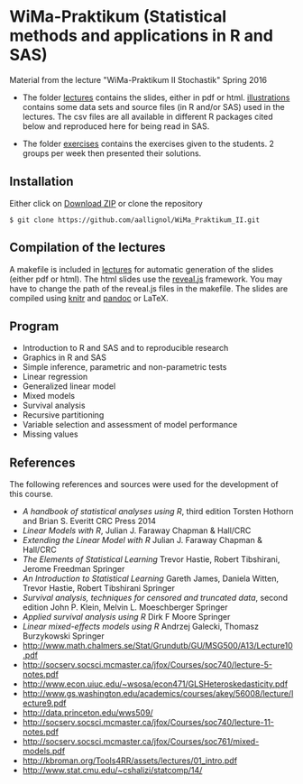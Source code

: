 # WiMa-Praktikum (Statistical methods and applications in R and SAS) #

Material from the lecture "WiMa-Praktikum II Stochastik"
Spring 2016

- The folder [lectures](/lectures/) contains the slides, either in pdf
  or html. [illustrations](/lectures/illustrations/) contains some
  data sets and source files (in R and/or SAS) used in the
  lectures. The csv files are all available in different R packages
  cited below and reproduced here for being read in SAS.

- The folder [exercises](/exercises/) contains the exercises given to
  the students. 2 groups per week then presented their solutions.
  
## Installation ##

Either click on [Download ZIP](TODO) or clone the repository

	$ git clone https://github.com/aallignol/WiMa_Praktikum_II.git
	
## Compilation of the lectures ##

A makefile is included in [lectures](/lectures/) for automatic
generation of the slides (either pdf or html). The html slides use
the [reveal.js](/https://github.com/hakimel/reveal.js/) framework. You
may have to change the path of the reveal.js files in the
makefile. The slides are compiled
using [knitr](https://github.com/yihui/knitr)
and [pandoc](https://github.com/jgm/pandoc) or LaTeX.

## Program ##

- Introduction to R and SAS and to reproducible research
- Graphics in R and SAS
- Simple inference, parametric and non-parametric tests
- Linear regression
- Generalized linear model
- Mixed models
- Survival analysis
- Recursive partitioning
- Variable selection and assessment of model performance
- Missing values

## References ##

The following references and sources were used for the development of
this course.

- *A handbook of statistical analyses using R*, third edition
  Torsten Hothorn and Brian S. Everitt
  CRC Press 2014
- *Linear Models with R*, 
  Julian J. Faraway
  Chapman & Hall/CRC
- *Extending the Linear Model with R*
  Julian J. Faraway
  Chapman & Hall/CRC
- *The Elements of Statistical Learning*
  Trevor Hastie, Robert Tibshirani, Jerome Freedman
  Springer
- *An Introduction to Statistical Learning*
  Gareth James, Daniela Witten, Trevor Hastie, Robert Tibshirani
  Springer
- *Survival analysis, techniques for censored and truncated data*, second edition
  John P. Klein, Melvin L. Moeschberger
  Springer
- *Applied survival analysis using R*
  Dirk F Moore
  Springer
- *Linear mixed-effects models using R*
  Andrzej Galecki, Thomasz Burzykowski
  Springer
- http://www.math.chalmers.se/Stat/Grundutb/GU/MSG500/A13/Lecture10.pdf
- http://socserv.socsci.mcmaster.ca/jfox/Courses/soc740/lecture-5-notes.pdf
- http://www.econ.uiuc.edu/~wsosa/econ471/GLSHeteroskedasticity.pdf
-
  http://www.gs.washington.edu/academics/courses/akey/56008/lecture/lecture9.pdf
- http://data.princeton.edu/wws509/
-
  http://socserv.socsci.mcmaster.ca/jfox/Courses/soc740/lecture-11-notes.pdf
-
  http://socserv.socsci.mcmaster.ca/jfox/Courses/soc761/mixed-models.pdf
- http://kbroman.org/Tools4RR/assets/lectures/01_intro.pdf
- http://www.stat.cmu.edu/~cshalizi/statcomp/14/
  
